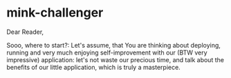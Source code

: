 # mink-challenger
Dear Reader,

Sooo, where to start?: Let's assume, that You are thinking about deploying, running and very much enjoying self-improvement with our (BTW very impressive) application:
let's not waste our precious time, and talk about the benefits of our little application, which is truly a masterpiece.
